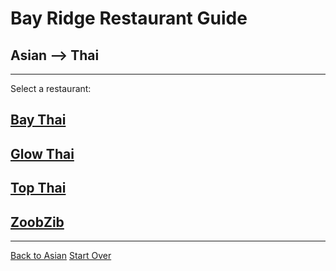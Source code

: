 # Bay Ridge Restaurant Guide
## Asian --> Thai
---
Select a restaurant:
## [Bay Thai](http://www.brooklynbaythai.com/)
## [Glow Thai](http://glowthai.com/)
## [Top Thai](https://topthaibayridgetogo.com/)
## [ZoobZib](https://aurazoobzib.com/)
---
[Back to Asian](asian.md)
[Start Over](../home.md)